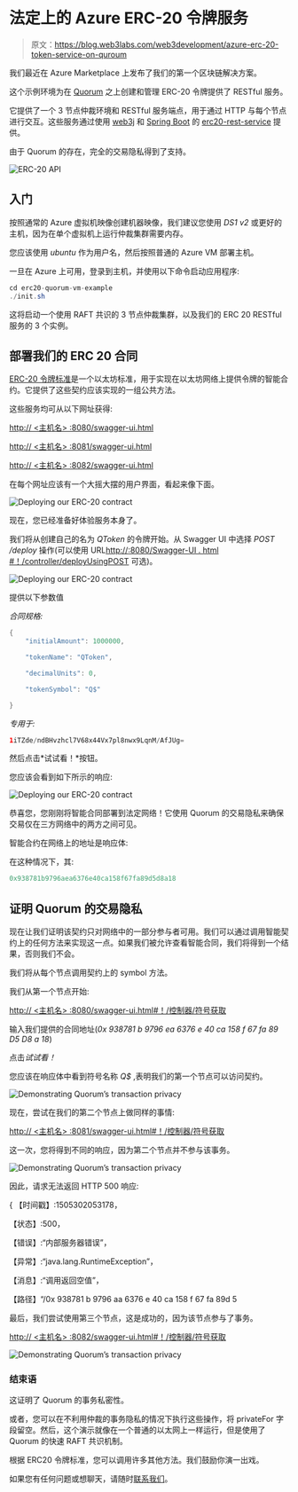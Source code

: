 # 法定上的 Azure ERC-20 令牌服务

> 原文：<https://blog.web3labs.com/web3development/azure-erc-20-token-service-on-quroum>

我们最近在 Azure Marketplace 上发布了我们的第一个区块链解决方案。

这个示例环境为在 [Quorum](https://github.com/jpmorganchase/quorum) 之上创建和管理 ERC-20 令牌提供了 RESTful 服务。

它提供了一个 3 节点仲裁环境和 RESTful 服务端点，用于通过 HTTP 与每个节点进行交互。这些服务通过使用 [web3j](https://web3j.io/) 和 [Spring Boot](https://projects.spring.io/spring-boot/) 的 [erc20-rest-service](https://github.com/blk-io/erc20-rest-service) 提供。

由于 Quorum 的存在，完全的交易隐私得到了支持。

![ERC-20 API](img/593eb101a95f13ffd9b82875c9041826.png)

## **入门**

按照通常的 Azure 虚拟机映像创建机器映像，我们建议您使用 *DS1 v2* 或更好的主机，因为在单个虚拟机上运行仲裁集群需要内存。

您应该使用 *ubuntu* 作为用户名，然后按照普通的 Azure VM 部署主机。

一旦在 Azure 上可用，登录到主机，并使用以下命令启动应用程序:

```java
cd erc20-quorum-vm-example
./init.sh
```

这将启动一个使用 RAFT 共识的 3 节点仲裁集群，以及我们的 ERC 20 RESTful 服务的 3 个实例。

## **部署我们的 ERC 20 合同**

[ERC-20 令牌标准](https://theethereum.wiki/w/index.php/ERC20_Token_Standard)是一个以太坊标准，用于实现在以太坊网络上提供令牌的智能合约。它提供了这些契约应该实现的一组公共方法。

这些服务均可从以下网址获得:

[http:// <主机名> :8080/swagger-ui.html](http://52.178.114.17:8082/swagger-ui.html)

[http:// <主机名> :8081/swagger-ui.html](http://52.178.114.17:8082/swagger-ui.html)

[http:// <主机名> :8082/swagger-ui.html](http://52.178.114.17:8082/swagger-ui.html)

在每个网址应该有一个大摇大摆的用户界面，看起来像下面。

![Deploying our ERC-20 contract](img/ed049e52b25a5fb21b75433f465a2ca9.png)

现在，您已经准备好体验服务本身了。

我们将从创建自己的名为 *QToken* 的令牌开始。从 Swagger UI 中选择 *POST /deploy* 操作(可以使用 URL[http://<hostname>:8080/Swagger-UI . html #！/controller/deployUsingPOST](http://52.178.114.17:8080/swagger-ui.html#!/controller/deployUsingPOST) 可选)。

![Deploying our ERC-20 contract](img/7ce3a43c61c7afdbc7445c8408384f0f.png)

提供以下参数值

*合同规格:*

```java
{
    "initialAmount": 1000000,

    "tokenName": "QToken",

    "decimalUnits": 0,

    "tokenSymbol": "Q$"

}
```

*专用于:*

```java
1iTZde/ndBHvzhcl7V68x44Vx7pl8nwx9LqnM/AfJUg=
```

然后点击*试试看！*按钮。

您应该会看到如下所示的响应:

![Deploying our ERC-20 contract](img/039ff23b33c44a6dad566500bf3fa052.png)

恭喜您，您刚刚将智能合同部署到法定网络！它使用 Quorum 的交易隐私来确保交易仅在三方网络中的两方之间可见。

智能合约在网络上的地址是响应体:

在这种情况下，其:

```java
0x938781b9796aea6376e40ca158f67fa89d5d8a18
```

## **证明 Quorum 的交易隐私**

现在让我们证明该契约只对网络中的一部分参与者可用。我们可以通过调用智能契约上的任何方法来实现这一点。如果我们被允许查看智能合同，我们将得到一个结果，否则我们不会。

我们将从每个节点调用契约上的 symbol 方法。

我们从第一个节点开始:

[http:// <主机名> :8080/swagger-ui.html#！/控制器/符号获取](http://52.178.114.17:8080/swagger-ui.html#!/controller/symbolUsingGET)

输入我们提供的合同地址(*0x 938781 b 9796 ea 6376 e 40 ca 158 f 67 fa 89 D5 D8 a 18*)

点击*试试看！*

您应该在响应体中看到符号名称 *Q$* ,表明我们的第一个节点可以访问契约。

![Demonstrating Quorum’s transaction privacy](img/85bb7991cc4ff7444bf0a61f84944fdf.png)

现在，尝试在我们的第二个节点上做同样的事情:

[http:// <主机名> :8081/swagger-ui.html#！/控制器/符号获取](http://52.178.114.17:8080/swagger-ui.html#!/controller/symbolUsingGET)

这一次，您将得到不同的响应，因为第二个节点并不参与该事务。

![Demonstrating Quorum’s transaction privacy](img/cc07187d78300b89f0bc0df73242b669.png)

因此，请求无法返回 HTTP 500 响应:

{
【时间戳】:1505302053178，

【状态】:500，

【错误】:“内部服务器错误”，

【异常】:“java.lang.RuntimeException”，

【消息】:“调用返回空值”，

【路径】“/0x 938781 b 9796 aa 6376 e 40 ca 158 f 67 fa 89d 5

最后，我们尝试使用第三个节点，这是成功的，因为该节点参与了事务。

[http:// <主机名> :8082/swagger-ui.html#！/控制器/符号获取](http://52.178.114.17:8080/swagger-ui.html#!/controller/symbolUsingGET)

![Demonstrating Quorum’s transaction privacy](img/dda01a355bf1d565d2b8443706d9d843.png)

### **结束语**

这证明了 Quorum 的事务私密性。

或者，您可以在不利用仲裁的事务隐私的情况下执行这些操作，将 privateFor 字段留空。然后，这个演示就像在一个普通的以太网上一样运行，但是使用了 Quorum 的快速 RAFT 共识机制。

根据 ERC20 令牌标准，您可以调用许多其他方法。我们鼓励你演一出戏。

如果您有任何问题或想聊天，请随时[联系我们](mailto:hi@web3labs.com)。
